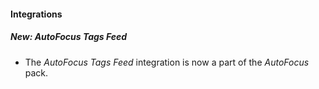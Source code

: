 
#### Integrations
##### New: AutoFocus Tags Feed
- The *AutoFocus Tags Feed* integration is now a part of the *AutoFocus* pack.